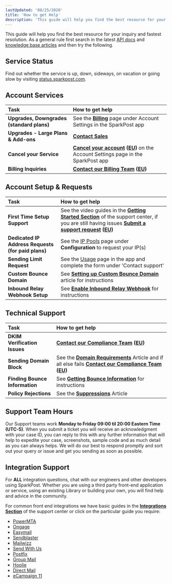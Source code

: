 ```yaml
---
lastUpdated: '08/25/2020'
title: 'How to get Help'
description: 'This guide will help you find the best resource for your inquiry and fastest resolution As a general rule first search in the latest API docs and knowledge base articles and then try the following Service Status Find out whether the service is up down sideways on vacation or going...'
---
```


This guide will help you find the best resource for your inquiry and fastest resolution. As a general rule first search in the latest [API docs](https://developers.sparkpost.com/api/) and [knowledge base articles](https://www.sparkpost.com/docs/) and then try the following.

## Service Status

Find out whether the service is up, down, sideways, on vacation or going slow by visiting [status.sparkpost.com](https://status.sparkpost.com).

## Account Services

| Task | How to get help |
| :-- | :-- |
| **Upgrades, Downgrades (standard plans)** | See the **[Billing](https://app.sparkpost.com/account/billing)** page under Account Settings in the SparkPost app |
| **Upgrades - Large Plans & Add-ons** | **[Contact Sales](mailto:insidesales@sparkpost.com?subject=Account%20Change)** |
| **Cancel your Service** | **[Cancel your account](https://app.sparkpost.com/account/settings) ([EU](https://app.eu.sparkpost.com/account/settings))** on the Account Settings page in the SparkPost app |
| **Billing Inquiries** | **[Contact our Billing Team](https://app.sparkpost.com/dashboard/?supportTicket=true&supportIssue=general_billing) ([EU](https://app.eu.sparkpost.com/dashboard/?supportTicket=true&supportIssue=general_billing))** |

## Account Setup & Requests

| Task | How to get help |
| :-- | :-- |
| **First Time Setup Support** | See the video guides in the **[Getting Started Section](https://www.sparkpost.com/docs/getting-started/)** of the support center, if you are still having issues **[Submit a support request](https://app.sparkpost.com/dashboard/?supportTicket=true&supportIssue=general_issue) ([EU](https://app.eu.sparkpost.com/dashboard/?supportTicket=true&supportIssue=general_issue))** |
| **Dedicated IP Address Requests (for paid plans)** | See the [IP Pools](https://app.sparkpost.com/account/ip-pools) page under **Configuration** to request your IP(s) |
| **Sending Limit Request** | See the [Usage](https://app.sparkpost.com/usage) page in the app and complete the form under 'Contact support' |
| **Custom Bounce Domain** | See **[Setting up Custom Bounce Domain](https://www.sparkpost.com/docs/tech-resources/custom-bounce-domain/)** article for instructions |
| **Inbound Relay Webhook Setup** | See **[Enable Inbound Relay Webhook](https://www.sparkpost.com/docs/tech-resources/enabling-inbound-email/)** for instructions |

## Technical Support

| Task | How to get help |
| :-- | :-- |
| **DKIM Verification Issues** | **[Contact our Compliance Team](https://app.sparkpost.com/dashboard/?supportTicket=true&supportIssue=dns) ([EU](https://app.eu.sparkpost.com/dashboard/?supportTicket=true&supportIssue=dns))** |
| **Sending Domain Block** | See the **[Domain Requirements](https://www.sparkpost.com/docs/getting-started/requirements-for-sending-domains/)** Article and if all else fails **[Contact our Compliance Team](https://app.sparkpost.com/dashboard/?supportTicket=true&supportIssue=sending_domain_block) ([EU](https://app.eu.sparkpost.com/dashboard/?supportTicket=true&supportIssue=sending_domain_block))** |
| **Finding Bounce Information** | See **[Getting Bounce Information](https://www.sparkpost.com/docs/faq/retrieve-bounce-info/)** for instructions |
| **Policy Rejections** | See the **[Suppressions](https://www.sparkpost.com/docs/user-guide/using-suppression-lists/)** Article |

## Support Team Hours

Our Support teams work **Monday to Friday 09:00 til 20:00 Eastern Time (UTC-5)**. When you submit a ticket you will receive an acknowledgment with your case ID, you can reply to this with any further information that will help to expedite your case, screenshots, sample code and as much detail as you can always helps. We will do our best to respond promptly and sort out your query or issue and get you sending as soon as possible.

## Integration Support

For **ALL** integration questions, chat with our engineers and other developers using SparkPost. Whether you are using a third party front-end application or service, using an existing Library or building your own, you will find help and advice in the community.

For common front end integrations we have basic guides in the **[Integrations Section](https://www.sparkpost.com/docs/integrations/)** of the support center or click on the particular guide you require:

- [PowerMTA](https://www.sparkpost.com/docs/integrations/power-mta/)
- [Ongage](https://www.sparkpost.com/docs/integrations/ongage/)
- [Easymail](https://www.sparkpost.com/docs/integrations/easy-mail/)
- [Sendblaster](https://www.sparkpost.com/docs/integrations/send-blaster/)
- [Mailwizz](https://www.sparkpost.com/docs/integrations/mail-wizz/)
- [Send With Us](https://www.sparkpost.com/docs/integrations/send-with-us/)
- [Postfix](https://www.sparkpost.com/docs/integrations/postfix/)
- [Group Mail](https://www.sparkpost.com/docs/integrations/group-mail/)
- [Hoolie](https://www.sparkpost.com/docs/integrations/hoolie/)
- [Direct Mail](https://www.sparkpost.com/docs/integrations/direct-mail/)
- [eCampaign 11](https://www.sparkpost.com/docs/integrations/e-campaign-11/)
